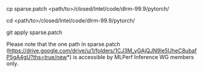 cp sparse.patch <path/to>/closed/Intel/code/dlrm-99.9/pytorch/

cd <path/to>/closed/Intel/code/dlrm-99.9/pytorch/

git apply sparse.patch

Please note that the one path in sparse.patch (https://drive.google.com/drive/u/1/folders/1CJ3M_yGAjQJN9le5UheC8ubafP5gA4gU?ths=true/new*) is accessible by MLPerf Inference WG members only.
